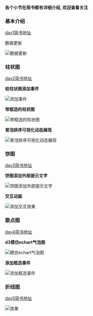 #### 各个小节在简书都有详细介绍, 欢迎查看关注

### 基本介绍

 [day1简书地址](http://www.jianshu.com/p/9a8284269cae)

数据更新

![数据更新](http://upload-images.jianshu.io/upload_images/5545478-8e6f11eb141f6775.gif?imageMogr2/auto-orient/strip)




### 柱状图

[day2简书地址](http://www.jianshu.com/p/88f305000465)

**给柱状图添加事件**

![添加事件](http://upload-images.jianshu.io/upload_images/5545478-de29680b32437b6e.gif?imageMogr2/auto-orient/strip)

**带框选的柱状图**

![带框选的柱状图](http://upload-images.jianshu.io/upload_images/5545478-f2e5ce0280bbeac9.gif?imageMogr2/auto-orient/strip)

**冒泡排序可视化动态展现**

![冒泡排序可视化动态展现](http://upload-images.jianshu.io/upload_images/5545478-7b8022a592d0fcc0.gif?imageMogr2/auto-orient/strip)

### 饼图
 [day3简书地址](http://www.jianshu.com/p/da8cf818aa65)

**饼图添加外部提示文字**

 ![饼图添加外部提示文字](http://upload-images.jianshu.io/upload_images/5545478-71356722a7fb408d.png?imageMogr2/auto-orient/strip%7CimageView2/2/w/1240)

**交互动画**

 ![添加交互效果](http://upload-images.jianshu.io/upload_images/5545478-19fd8ce43278380b.gif?imageMogr2/auto-orient/strip)


### 散点图
[day4简书地址](http://www.jianshu.com/p/2fcc3f5ad161)

**d3模仿echart气泡图**

![模仿echart气泡图](http://upload-images.jianshu.io/upload_images/5545478-7f9aa5bae10411f7.gif?imageMogr2/auto-orient/strip)

**添加框选事件**

![添加框选事件](http://upload-images.jianshu.io/upload_images/5545478-5f59bf258c601931.gif?imageMogr2/auto-orient/strip)


### 折线图

[day5简书地址]()

![效果](http://chuantu.biz/t6/15/1503371160x3683573833.gif)
